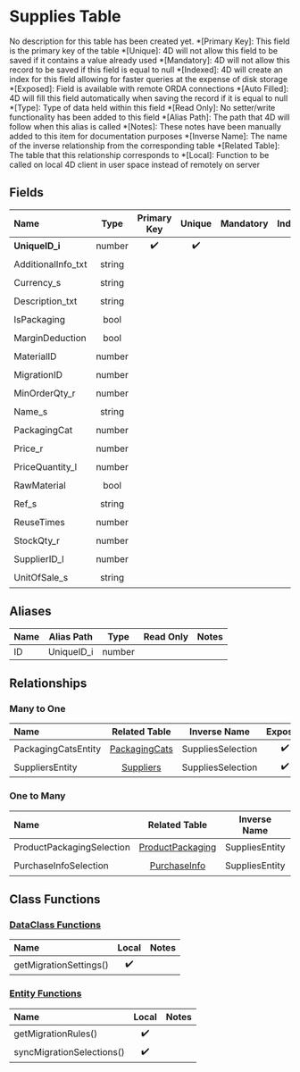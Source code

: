 ﻿# Supplies Table
No description for this table has been created yet.
*[Primary Key]: This field is the primary key of the table
*[Unique]: 4D will not allow this field to be saved if it contains a value already used
*[Mandatory]: 4D will not allow this record to be saved if this field is equal to null
*[Indexed]: 4D will create an index for this field allowing for faster queries at the expense of disk storage
*[Exposed]: Field is available with remote ORDA connections
*[Auto Filled]: 4D will fill this field automatically when saving the record if it is equal to null
*[Type]: Type of data held within this field
*[Read Only]: No setter/write functionality has been added to this field
*[Alias Path]: The path that 4D will follow when this alias is called
*[Notes]: These notes have been manually added to this item for documentation purposes
*[Inverse Name]: The name of the inverse relationship from the corresponding table
*[Related Table]: The table that this relationship corresponds to
*[Local]: Function to be called on local 4D client in user space instead of remotely on server
## Fields

|Name|Type|Primary Key|Unique|Mandatory|Indexed|Exposed|Auto Filled|Notes|
|:---|:---:|:---:|:---:|:---:|:---:|:---:|:---:|:---:|
|**UniqueID_i**|number|✔️|✔️||✔️|✔️|✔️||
|AdditionalInfo_txt|string|||||✔️|||
|Currency_s|string|||||✔️|||
|Description_txt|string|||||✔️|||
|IsPackaging|bool|||||✔️|||
|MarginDeduction|bool|||||✔️|||
|MaterialID|number||||✔️|✔️|||
|MigrationID|number|||||✔️|||
|MinOrderQty_r|number|||||✔️|||
|Name_s|string|||||✔️|||
|PackagingCat|number|||||✔️|||
|Price_r|number|||||✔️|||
|PriceQuantity_l|number|||||✔️|||
|RawMaterial|bool|||||✔️|||
|Ref_s|string|||||✔️|||
|ReuseTimes|number|||||✔️|||
|StockQty_r|number|||||✔️|||
|SupplierID_l|number||||✔️|✔️|||
|UnitOfSale_s|string|||||✔️|||

## Aliases

|Name|Alias Path|Type|Read Only|Notes|
|:---|:---:|:---:|:---:|:---:|
|ID|UniqueID_i|number|||

## Relationships
### Many to One

|Name|Related Table|Inverse Name|Exposed|Notes|
|:---|:---:|:---:|:---:|:---:|
|PackagingCatsEntity|[PackagingCats](PackagingCats.md)|SuppliesSelection|✔️||
|SuppliersEntity|[Suppliers](Suppliers.md)|SuppliesSelection|✔️||

### One to Many

|Name|Related Table|Inverse Name|Exposed|Notes|
|:---|:---:|:---:|:---:|:---:|
|ProductPackagingSelection|[ProductPackaging](ProductPackaging.md)|SuppliesEntity|✔️||
|PurchaseInfoSelection|[PurchaseInfo](PurchaseInfo.md)|SuppliesEntity|✔️||

## Class Functions

### [DataClass Functions](https://github.com/synthotec/SynthoTec-4D/blob/main/Project/Sources/Classes/Supplies.4dm)

|Name|Local|Notes|
|:---|:---:|:---:|
|getMigrationSettings()|✔️||

### [Entity Functions](https://github.com/synthotec/SynthoTec-4D/blob/main/Project/Sources/Classes/SuppliesEntity.4dm)

|Name|Local|Notes|
|:---|:---:|:---:|
|getMigrationRules()|✔️||
|syncMigrationSelections()|✔️||